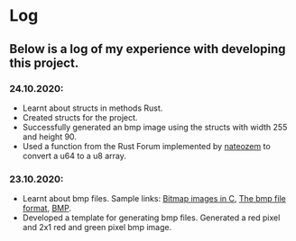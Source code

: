 # Log

## Below is a log of my experience with developing this project. 

### 24.10.2020:

* Learnt about structs in methods Rust.
* Created structs for the project.
* Successfully generated an bmp image using the structs with width 255 and height 90.
* Used a function from the Rust Forum implemented by [nateozem](https://users.rust-lang.org/t/how-to-serialize-a-u32-into-byte-array/986/5) to convert a u64 to a u8 array.

### 23.10.2020:

* Learnt about bmp files. Sample links: [Bitmap images in C](http://ricardolovelace.com/creating-bitmap-images-with-c-on-windows.html), [The bmp file format](http://www.ece.ualberta.ca/~elliott/ee552/studentAppNotes/2003_w/misc/bmp_file_format/bmp_file_format.htm), [BMP](http://www.onicos.com/staff/iz/formats/bmp.html).
* Developed a template for generating bmp files. Generated a red pixel and 2x1 red and green pixel bmp image.